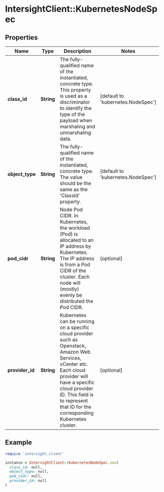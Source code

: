 # IntersightClient::KubernetesNodeSpec

## Properties

| Name | Type | Description | Notes |
| ---- | ---- | ----------- | ----- |
| **class_id** | **String** | The fully-qualified name of the instantiated, concrete type. This property is used as a discriminator to identify the type of the payload when marshaling and unmarshaling data. | [default to &#39;kubernetes.NodeSpec&#39;] |
| **object_type** | **String** | The fully-qualified name of the instantiated, concrete type. The value should be the same as the &#39;ClassId&#39; property. | [default to &#39;kubernetes.NodeSpec&#39;] |
| **pod_cidr** | **String** | Node Pod CIDR. In Kubernetes, the workload (Pod) is allocated to an IP address by Kubernetes. The IP address is from a Pod CIDR of the cluster. Each node will (mostly) evenly be distributed the Pod CIDR. | [optional] |
| **provider_id** | **String** | Kubernetes can be running on a specific cloud provider such as Openstack, Amazon Web Services, vCenter etc. Each cloud provider will have a specific cloud provider ID. This field is to represent that ID for the corresponding Kubernetes cluster. | [optional] |

## Example

```ruby
require 'intersight_client'

instance = IntersightClient::KubernetesNodeSpec.new(
  class_id: null,
  object_type: null,
  pod_cidr: null,
  provider_id: null
)
```

